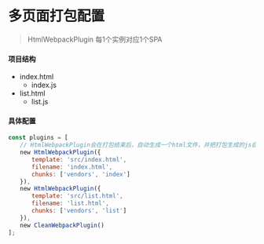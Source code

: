 # 多页面打包配置

> HtmlWebpackPlugin 每1个实例对应1个SPA

#### 项目结构

+ index.html
   + index.js
+ list.html
   + list.js

#### 具体配置

```js
const plugins = [
　　// HtmlWebpackPlugin会在打包结束后，自动生成一个html文件，并把打包生成的js自动引入到这个html文件中
　　new HtmlWebpackPlugin({
　　　　template: 'src/index.html',
　　　　filename: 'index.html',
　　　　chunks: ['vendors', 'index']
　　}),
　　new HtmlWebpackPlugin({
　　　　template: 'src/list.html',
　　　　filename: 'list.html',
　　　　chunks: ['vendors', 'list']
　　}),
　　new CleanWebpackPlugin()
];
```